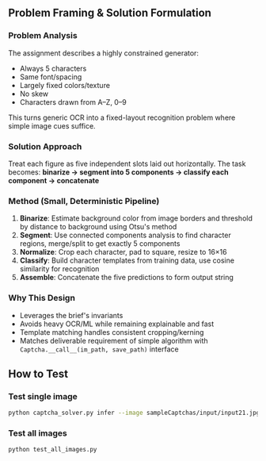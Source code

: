 ## Problem Framing & Solution Formulation

### Problem Analysis
The assignment describes a highly constrained generator:
- Always 5 characters
- Same font/spacing
- Largely fixed colors/texture  
- No skew
- Characters drawn from A–Z, 0–9

This turns generic OCR into a fixed-layout recognition problem where simple image cues suffice.

### Solution Approach
Treat each figure as five independent slots laid out horizontally. The task becomes:
**binarize → segment into 5 components → classify each component → concatenate**

### Method (Small, Deterministic Pipeline)

1. **Binarize**: Estimate background color from image borders and threshold by distance to background using Otsu's method
2. **Segment**: Use connected components analysis to find character regions, merge/split to get exactly 5 components
3. **Normalize**: Crop each character, pad to square, resize to 16×16
4. **Classify**: Build character templates from training data, use cosine similarity for recognition
5. **Assemble**: Concatenate the five predictions to form output string

### Why This Design
- Leverages the brief's invariants
- Avoids heavy OCR/ML while remaining explainable and fast
- Template matching handles consistent cropping/kerning
- Matches deliverable requirement of simple algorithm with `Captcha.__call__(im_path, save_path)` interface

## How to Test

### Test single image
```bash
python captcha_solver.py infer --image sampleCaptchas/input/input21.jpg --model captcha_model.npz --out prediction.txt
```

### Test all images
```bash
python test_all_images.py
```
